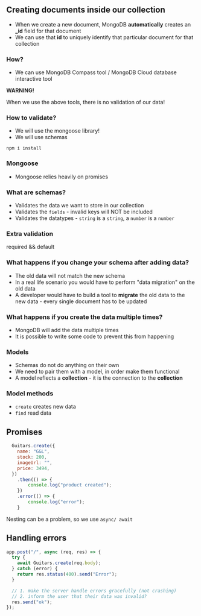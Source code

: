 ## Creating documents inside our collection

- When we create a new document, MongoDB **automatically** creates an **_id** field for that document
- We can use that **id** to uniquely identify that particular document for that collection


### How?

- We can use MongoDB Compass tool / MongoDB Cloud database interactive tool

**WARNING!**

When we use the above tools, there is no validation of our data!

### How to validate?

- We will use the mongoose library!
- We will use schemas

```
npm i install
```

### Mongoose

- Mongoose relies heavily on promises

### What are schemas?

- Validates the data we want to store in our collection
- Validates the `fields` - invalid keys will NOT be included
- Validates the datatypes - `string` is a `string`, a `number` is a `number`

### Extra validation

required && default

### What happens if you change your schema after adding data?

- The old data will not match the new schema
- In a real life scenario you would have to perform "data migration" on the old data
- A developer would have to build a tool to **migrate** the old data to the new data - every single document has to be updated

### What happens if you create the data multiple times?

- MongoDB will add the data multiple times
- It is possible to write some code to prevent this from happening

### Models

- Schemas do not do anything on their own
- We need to pair them with a model, in order make them functional
- A model reflects a **collection** - it is the connection to the **collection**


### Model methods

- `create` creates new data
- `find` read data

## Promises

```js
  Guitars.create({
    name: "G&L",
    stock: 200,
    imageUrl: "",
    price: 3494,
  })
    .then(() => {
        console.log("product created");
    })
    .error(() => {
        console.log("error");
    }
```

Nesting can be a problem, so we use `async/ await`


## Handling errors

```js
app.post("/", async (req, res) => {
  try {
    await Guitars.create(req.body);
  } catch (error) {
    return res.status(400).send("Error");
  }

  // 1. make the server handle errors gracefully (not crashing)
  // 2. inform the user that their data was invalid?
  res.send("ok");
});
```
